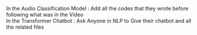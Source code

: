 In the Audio Classification Model :  Add all the codes that they wrote before following what was in the Video 
<br/>
In the Transformer Chatbot : Ask Anyone in NLP to Give their chatbot and all the related files
